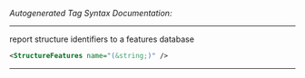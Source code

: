 _Autogenerated Tag Syntax Documentation:_

---
report structure identifiers to a features database

```xml
<StructureFeatures name="(&string;)" />
```



---

